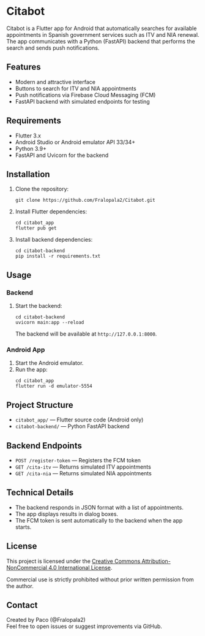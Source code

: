 

# Citabot

Citabot is a Flutter app for Android that automatically searches for available appointments in Spanish government services such as ITV and NIA renewal. The app communicates with a Python (FastAPI) backend that performs the search and sends push notifications.

## Features
- Modern and attractive interface
- Buttons to search for ITV and NIA appointments
- Push notifications via Firebase Cloud Messaging (FCM)
- FastAPI backend with simulated endpoints for testing

## Requirements
- Flutter 3.x
- Android Studio or Android emulator API 33/34+
- Python 3.9+
- FastAPI and Uvicorn for the backend

## Installation
1. Clone the repository:
	```
	git clone https://github.com/Fralopala2/Citabot.git
	```
2. Install Flutter dependencies:
	```
	cd citabot_app
	flutter pub get
	```
3. Install backend dependencies:
	```
	cd citabot-backend
	pip install -r requirements.txt
	```

## Usage
### Backend
1. Start the backend:
	```
	cd citabot-backend
	uvicorn main:app --reload
	```
	The backend will be available at `http://127.0.0.1:8000`.

### Android App
1. Start the Android emulator.
2. Run the app:
	```
	cd citabot_app
	flutter run -d emulator-5554
	```

## Project Structure

- `citabot_app/` — Flutter source code (Android only)
- `citabot-backend/` — Python FastAPI backend

## Backend Endpoints
- `POST /register-token` — Registers the FCM token
- `GET /cita-itv` — Returns simulated ITV appointments
- `GET /cita-nia` — Returns simulated NIA appointments

## Technical Details
- The backend responds in JSON format with a list of appointments.
- The app displays results in dialog boxes.
- The FCM token is sent automatically to the backend when the app starts.

## License

This project is licensed under the [Creative Commons Attribution-NonCommercial 4.0 International License](https://creativecommons.org/licenses/by-nc/4.0/).

Commercial use is strictly prohibited without prior written permission from the author.

## Contact

Created by Paco (@Fralopala2)  
Feel free to open issues or suggest improvements via GitHub.